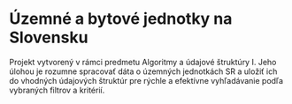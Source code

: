# Územné a bytové jednotky na Slovensku
Projekt vytvorený v rámci predmetu Algoritmy a údajové štruktúry I. Jeho úlohou je rozumne spracovať dáta o územných jednotkách SR a uložiť ich do vhodných údajových štruktúr pre rýchle a efektívne vyhľadávanie podľa vybraných filtrov a kritérií.
